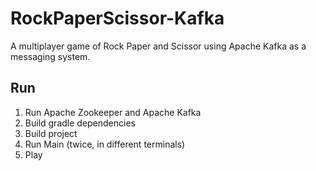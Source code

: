 # RockPaperScissor-Kafka
A multiplayer game of Rock Paper and Scissor using Apache Kafka as a messaging system.

## Run
1. Run Apache Zookeeper and Apache Kafka
2. Build gradle dependencies
3. Build project
4. Run Main (twice, in different terminals)
5. Play
